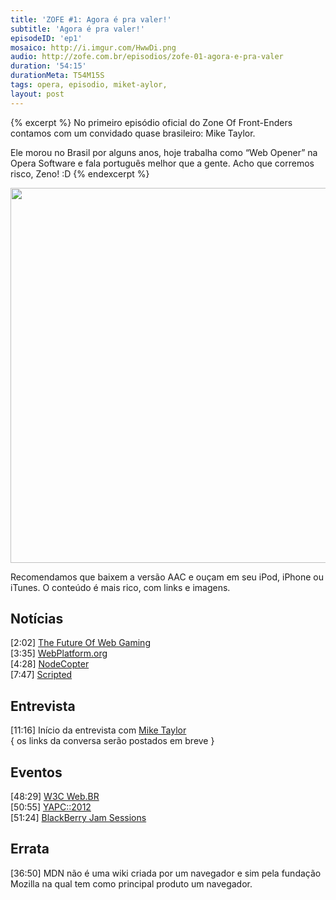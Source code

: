 ```yaml
---
title: 'ZOFE #1: Agora é pra valer!'
subtitle: 'Agora é pra valer!'
episodeID: 'ep1'
mosaico: http://i.imgur.com/HwwDi.png
audio: http://zofe.com.br/episodios/zofe-01-agora-e-pra-valer
duration: '54:15'
durationMeta: T54M15S
tags: opera, episodio, miket-aylor,
layout: post
---
```


{% excerpt %}
No primeiro episódio oficial do Zone Of Front-Enders contamos com um convidado quase brasileiro: Mike Taylor.

Ele morou no Brasil por alguns anos, hoje trabalha como “Web Opener” na Opera Software e fala português melhor que a gente. Acho que corremos risco, Zeno! :D
{% endexcerpt %}

<img class="mosaico" title="Mosaico do episódio 1" src="http://i.imgur.com/HwwDi.png" alt="" width="600" height="600" />

Recomendamos que baixem a versão AAC e ouçam em seu iPod, iPhone ou iTunes. O conteúdo é mais rico, com links e imagens.

## Notícias

\[2:02\] [The Future Of Web Gaming](http://www.youtube.com/watch?v=Voz0-5Ynpyo "The Future Of Web Gaming")<br>
\[3:35\] [WebPlatform.org](http://webplatform.org "Web Platform")<br>
\[4:28\] [NodeCopter](http://nodecopter.com "NodeCopter JS")<br>
\[7:47\] [Scripted](https://github.com/scripted-editor/scripted "VMWare's Scripted")

## Entrevista

\[11:16\] Início da entrevista com [Mike Taylor](http://miketaylr.com)<br>
{ os links da conversa serão postados em breve }

## Eventos

\[48:29\] [W3C Web.BR](http://conferenciaweb.w3c.br)<br>
\[50:55\] [YAPC::2012](http://yapcbrasil.org.br/2012)<br>
\[51:24\] [BlackBerry Jam Sessions](http://blackberryjamsessions.com)

## Errata

\[36:50\] MDN não é uma wiki criada por um navegador e sim pela fundação Mozilla na qual tem como principal produto um navegador.

